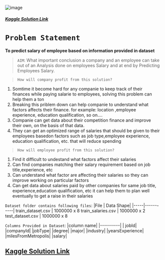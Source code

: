 ![image](https://user-images.githubusercontent.com/26667491/136552970-4cc1d1d6-8f07-4814-8107-5c8a310a220f.png)
##### [Kaggle Solution Link](https://www.kaggle.com/mukeshmanral/salary-prediction/edit/run/76600134)
# `Problem Statement`
**To predict salary of employee based on information provided in dataset**
> `AIM`: What important conclusion a company and an employee can take out of an Analysis done on employees Salary and at end by Predicting Employees Salary.

>`How will company profit from this solution?`
1. Somtime it become hard for any companie to keep track of their finances while paying salarie to employees, solving this problem can help them a ton
2. Breaking this priblem down can help companie to understand what factors affects their finance. for example: location ,employee experience, education qualification, so on....
3. Companie can get data about their competition finance and improve their own, on the basis of that data.
4. They can get an optimized range of salaries that should be given to their employees basedon factors such as job type,employee experience, education qualification, etc. that will reduce spending

> `How will employee profit from this solution?`
1. Find it difficult to undestand what factors affect their salaries
2. Can find companies matching their salary requirement based on job title,experience, etc
3. Can understand what factor are affecting their salaries so they can improve working on particular factors
4. Can get data about salaries paid by other companies for same job title, experience,education qualification, etc it can help them to plan well eventually to get a raise in their salaries

`Dataset folder contains following files`:
|File | Data Shape|
|-----|-----------|
train_dataset.csv | 1000000 x 8
train_salaries.csv | 1000000 x 2
test_dataset.csv | 1000000 x 8

`Columns Provided in Dataset`:
|column name|
|----------|
| jobId|
|companyId|
|jobType|
|degree|
|major|
|industry|
|yearsExperience|
|milesFromMetropolis|
|salary|

## [Kaggle Solution Link](https://www.kaggle.com/mukeshmanral/salary-prediction/edit/run/76600134)

